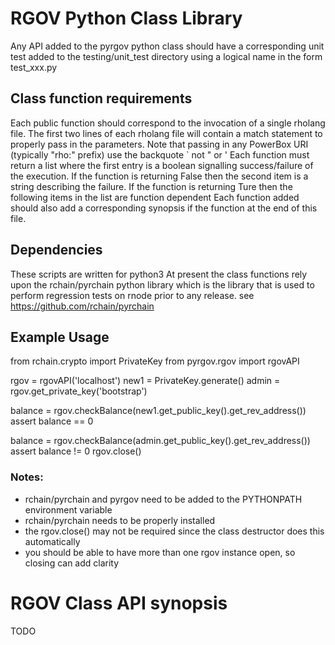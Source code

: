 # RGOV Python Class Library

Any API added to the pyrgov python class should have a corresponding unit test added to the testing/unit_test directory using a logical name in the form test_xxx.py

## Class function requirements

Each public function should correspond to the invocation of a single rholang file.
The first two lines of each rholang file will contain a match statement to properly pass in the parameters.
Note that passing in any PowerBox URI (typically "rho:" prefix) use the backquote ` not " or '
Each function must return a list where the first entry is a boolean signalling success/failure of the execution.
If the function is returning False then the second item is a string describing the failure.
If the function is returning Ture then the following items in the list are function dependent
Each function added should also add a corresponding synopsis if the function at the end of this file.

## Dependencies

These scripts are written for python3
At present the class functions rely upon the rchain/pyrchain python library which is the library that is used to perform regression tests on rnode prior to any release.
see https://github.com/rchain/pyrchain

## Example Usage

from rchain.crypto import PrivateKey
from pyrgov.rgov import rgovAPI

rgov = rgovAPI('localhost')
new1 = PrivateKey.generate()
admin = rgov.get_private_key('bootstrap')

balance = rgov.checkBalance(new1.get_public_key().get_rev_address())
assert balance == 0

balance = rgov.checkBalance(admin.get_public_key().get_rev_address())
assert balance != 0
rgov.close()

### Notes:
- rchain/pyrchain and pyrgov need to be added to the PYTHONPATH environment variable
- rchain/pyrchain needs to be properly installed
- the rgov.close() may not be required since the class destructor does this automatically
- you should be able to have more than one rgov instance open, so closing can add clarity

# RGOV Class API synopsis

TODO